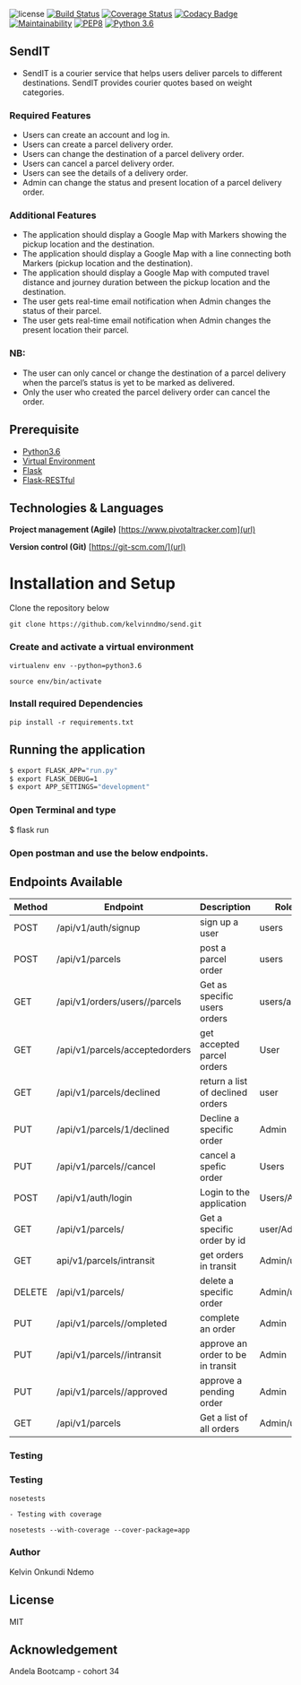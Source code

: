 ![license](https://img.shields.io/github/license/mashape/apistatus.svg)
[![Build Status](https://travis-ci.org/kelvinndmo/send.svg?branch=challenge-3-develop)](https://travis-ci.org/kelvinndmo/send)
[![Coverage Status](https://coveralls.io/repos/github/kelvinndmo/send/badge.svg?branch=challenge-3-develop)](https://coveralls.io/github/kelvinndmo/send?branch=challenge-3-develop)
[![Codacy Badge](https://api.codacy.com/project/badge/Grade/d5b456c6aa5a4648a45f2c72346dba4a)](https://www.codacy.com/app/kelvinndmo/send?utm_source=github.com&amp;utm_medium=referral&amp;utm_content=kelvinndmo/send&amp;utm_campaign=Badge_Grade)
[![Maintainability](https://api.codeclimate.com/v1/badges/a236552c6eda78af4c69/maintainability)](https://codeclimate.com/github/kelvinndmo/send/maintainability)
[![PEP8](https://img.shields.io/badge/code%20style-pep8-orange.svg)](https://www.python.org/dev/peps/pep-0008/)
[![Python 3.6](https://img.shields.io/badge/python-3.6-blue.svg)](https://www.python.org/downloads/release/python-360/)

## SendIT
- SendIT is a courier service that helps users deliver parcels to different destinations. SendIT provides      courier quotes based on weight categories.

### Required Features
- Users can create an account and log in.
- Users can create a parcel delivery order.
- Users can change the destination of a parcel delivery order.
- Users can cancel a parcel delivery order.
- Users can see the details of a delivery order.
- Admin can change the status and present location of a parcel delivery order.

### Additional Features
- The application should display a Google Map with Markers showing the pickup location and the destination.
- The application should display a Google Map with a line connecting both Markers (pickup location and the     destination).
- The application should display a Google Map with computed travel distance and journey duration between the   pickup location and the destination.
- The user gets real-time email notification when Admin changes the status of their parcel.
- The user gets real-time email notification when Admin changes the present location their parcel.

### NB:

- The user can only cancel or change the destination of a parcel delivery when the parcel’s status is yet to   be marked as delivered.
- Only the user who created the parcel delivery order can cancel the order.
## Prerequisite

- [Python3.6](https://www.python.org/downloads/release/python-365/)
- [Virtual Environment](https://virtualenv.pypa.io/en/stable/installation/)
- [Flask](http://flask.pocoo.org/)
- [Flask-RESTful](https://flask-restful.readthedocs.io/en/latest/)

## Technologies & Languages

**Project management (Agile)** [https://www.pivotaltracker.com](url)

**Version control (Git)** [https://git-scm.com/](url)

# Installation and Setup

Clone the repository below

```
git clone https://github.com/kelvinndmo/send.git
```

### Create and activate a virtual environment

    virtualenv env --python=python3.6

    source env/bin/activate

### Install required Dependencies

    pip install -r requirements.txt

## Running the application

```bash
$ export FLASK_APP="run.py"
$ export FLASK_DEBUG=1
$ export APP_SETTINGS="development"
```
### Open Terminal and type
$ flask run

### Open postman and use the below endpoints.


## Endpoints Available

| Method | Endpoint                        | Description                           | Roles         |
| ------ | ------------------------------- | ------------------------------------- | ------------  |
| POST   | /api/v1/auth/signup             | sign up a user                        | users         |
| POST   | /api/v1/parcels                 | post a parcel order                   | users         |
| GET    |/api/v1/orders/users/<id>/parcels| Get as specific users orders          | users/admin   |
| GET    | /api/v1/parcels/acceptedorders  | get accepted parcel orders            | User          |
| GET    | /api/v1/parcels/declined        | return a list of declined orders      |user           |
| PUT    |/api/v1/parcels/1/declined       | Decline a specific order              | Admin         |
| PUT    | /api/v1/parcels/<id>/cancel     | cancel a spefic order                 | Users         |
| POST   | /api/v1/auth/login              | Login to the application              | Users/Admin   |
| GET    | /api/v1/parcels/<id>            | Get a specific order by id            | user/Admin    |
| GET    | api/v1/parcels/intransit        | get orders in transit                 | Admin/users   |
| DELETE | /api/v1/parcels/<id>            | delete a specific order               | Admin/users   |
| PUT    | /api/v1/parcels/<id>/ompleted   | complete an order                     | Admin         |
| PUT    | /api/v1/parcels/<id>/intransit  | approve an order to be in transit     | Admin         |
| PUT    | /api/v1/parcels/<id>/approved   | approve a pending order               | Admin         |
| GET    | /api/v1/parcels                 | Get a list of all orders              | Admin/users            |

### Testing

### Testing

    nosetests

    - Testing with coverage

    nosetests --with-coverage --cover-package=app

### Author

Kelvin Onkundi Ndemo

## License

MIT

## Acknowledgement

Andela Bootcamp - cohort 34
